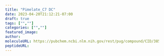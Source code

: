 ```yaml
---
title: "Pimelate_C7 DC"
date: 2023-04-20T21:12:21-07:00
draft: true
tags: ["",""]
categories: ["",""]
featured_image: 
author: 
moleculeURL: https://pubchem.ncbi.nlm.nih.gov/rest/pug/compound/CID/385/record/SDF/?record_type=3d&response_type=display
peptideURL:
---
```

